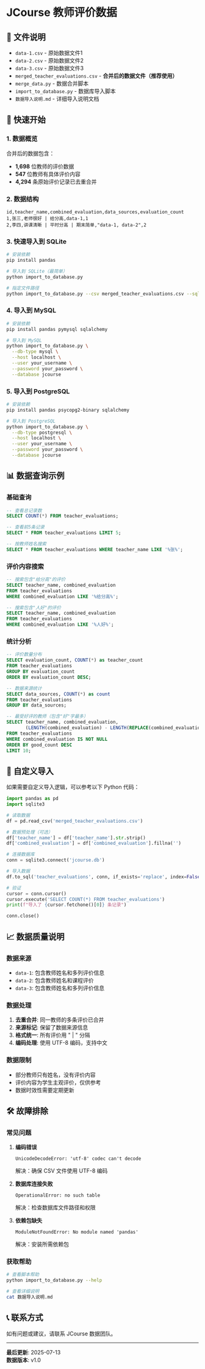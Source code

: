 # JCourse 教师评价数据

## 📁 文件说明

- `data-1.csv` - 原始数据文件1
- `data-2.csv` - 原始数据文件2  
- `data-3.csv` - 原始数据文件3
- `merged_teacher_evaluations.csv` - **合并后的数据文件（推荐使用）**
- `merge_data.py` - 数据合并脚本
- `import_to_database.py` - 数据库导入脚本
- `数据导入说明.md` - 详细导入说明文档

## 🚀 快速开始

### 1. 数据概览
合并后的数据包含：
- **1,698** 位教师的评价数据
- **547** 位教师有具体评价内容
- **4,294** 条原始评价记录已去重合并

### 2. 数据结构
```
id,teacher_name,combined_evaluation,data_sources,evaluation_count
1,张三,老师很好 | 给分高,data-1,1
2,李四,讲课清晰 | 平时分高 | 期末简单,"data-1, data-2",2
```

### 3. 快速导入到 SQLite

```bash
# 安装依赖
pip install pandas

# 导入到 SQLite（最简单）
python import_to_database.py

# 指定文件路径
python import_to_database.py --csv merged_teacher_evaluations.csv --sqlite-file jcourse.db
```

### 4. 导入到 MySQL

```bash
# 安装依赖
pip install pandas pymysql sqlalchemy

# 导入到 MySQL
python import_to_database.py \
  --db-type mysql \
  --host localhost \
  --user your_username \
  --password your_password \
  --database jcourse
```

### 5. 导入到 PostgreSQL

```bash
# 安装依赖
pip install pandas psycopg2-binary sqlalchemy

# 导入到 PostgreSQL
python import_to_database.py \
  --db-type postgresql \
  --host localhost \
  --user your_username \
  --password your_password \
  --database jcourse
```

## 📊 数据查询示例

### 基础查询
```sql
-- 查看总记录数
SELECT COUNT(*) FROM teacher_evaluations;

-- 查看前5条记录
SELECT * FROM teacher_evaluations LIMIT 5;

-- 按教师姓名搜索
SELECT * FROM teacher_evaluations WHERE teacher_name LIKE '%张%';
```

### 评价内容搜索
```sql
-- 搜索包含"给分高"的评价
SELECT teacher_name, combined_evaluation 
FROM teacher_evaluations 
WHERE combined_evaluation LIKE '%给分高%';

-- 搜索包含"人好"的评价
SELECT teacher_name, combined_evaluation 
FROM teacher_evaluations 
WHERE combined_evaluation LIKE '%人好%';
```

### 统计分析
```sql
-- 评价数量分布
SELECT evaluation_count, COUNT(*) as teacher_count 
FROM teacher_evaluations 
GROUP BY evaluation_count 
ORDER BY evaluation_count DESC;

-- 数据来源统计
SELECT data_sources, COUNT(*) as count 
FROM teacher_evaluations 
GROUP BY data_sources;

-- 最受好评的教师（包含"好"字最多）
SELECT teacher_name, combined_evaluation,
       (LENGTH(combined_evaluation) - LENGTH(REPLACE(combined_evaluation, '好', ''))) as good_count
FROM teacher_evaluations 
WHERE combined_evaluation IS NOT NULL
ORDER BY good_count DESC
LIMIT 10;
```

## 🔧 自定义导入

如果需要自定义导入逻辑，可以参考以下 Python 代码：

```python
import pandas as pd
import sqlite3

# 读取数据
df = pd.read_csv('merged_teacher_evaluations.csv')

# 数据预处理（可选）
df['teacher_name'] = df['teacher_name'].str.strip()
df['combined_evaluation'] = df['combined_evaluation'].fillna('')

# 连接数据库
conn = sqlite3.connect('jcourse.db')

# 导入数据
df.to_sql('teacher_evaluations', conn, if_exists='replace', index=False)

# 验证
cursor = conn.cursor()
cursor.execute('SELECT COUNT(*) FROM teacher_evaluations')
print(f"导入了 {cursor.fetchone()[0]} 条记录")

conn.close()
```

## 📈 数据质量说明

### 数据来源
- `data-1`: 包含教师姓名和多列评价信息
- `data-2`: 包含教师姓名和课程评价
- `data-3`: 包含教师姓名和多列评价信息

### 数据处理
1. **去重合并**: 同一教师的多条评价已合并
2. **来源标记**: 保留了数据来源信息
3. **格式统一**: 所有评价用 " | " 分隔
4. **编码处理**: 使用 UTF-8 编码，支持中文

### 数据限制
- 部分教师只有姓名，没有评价内容
- 评价内容为学生主观评价，仅供参考
- 数据时效性需要定期更新

## 🛠️ 故障排除

### 常见问题

1. **编码错误**
   ```
   UnicodeDecodeError: 'utf-8' codec can't decode
   ```
   解决：确保 CSV 文件使用 UTF-8 编码

2. **数据库连接失败**
   ```
   OperationalError: no such table
   ```
   解决：检查数据库文件路径和权限

3. **依赖包缺失**
   ```
   ModuleNotFoundError: No module named 'pandas'
   ```
   解决：安装所需依赖包

### 获取帮助

```bash
# 查看脚本帮助
python import_to_database.py --help

# 查看详细说明
cat 数据导入说明.md
```

## 📞 联系方式

如有问题或建议，请联系 JCourse 数据团队。

---

**最后更新**: 2025-07-13  
**数据版本**: v1.0
